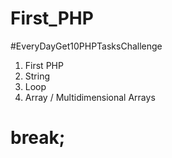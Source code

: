 # First_PHP
#EveryDayGet10PHPTasksChallenge 
1. First PHP
2. String 
3. Loop
4. Array / Multidimensional Arrays
# break;
